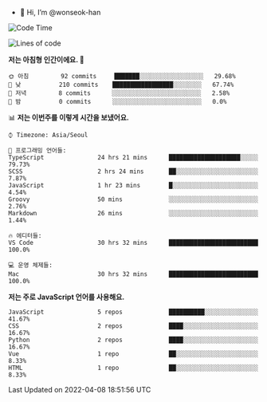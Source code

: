 - 👋 Hi, I’m @wonseok-han

<!---
wonseok-han/wonseok-han is a ✨ special ✨ repository because its `README.md` (this file) appears on your GitHub profile.
You can click the Preview link to take a look at your changes.
--->

<!--START_SECTION:waka-->
![Code Time](http://img.shields.io/badge/Code%20Time-335%20hrs%2055%20mins-blue)

![Lines of code](https://img.shields.io/badge/%EC%A0%80%EB%8A%94%20%EC%97%AC%ED%83%9C%EA%B9%8C%EC%A7%80%20-218%20Thousand%20%EC%A4%84%EC%9D%98%20%EC%BD%94%EB%93%9C%EB%A5%BC%20%EC%9E%91%EC%84%B1%ED%96%88%EC%96%B4%EC%9A%94.-blue)

**저는 아침형 인간이에요. 🐤** 

```text
🌞 아침         92 commits     ███████░░░░░░░░░░░░░░░░░░   29.68% 
🌆 낮　         210 commits    █████████████████░░░░░░░░   67.74% 
🌃 저녁         8 commits      ░░░░░░░░░░░░░░░░░░░░░░░░░   2.58% 
🌙 밤　         0 commits      ░░░░░░░░░░░░░░░░░░░░░░░░░   0.0%

```


📊 **저는 이번주를 이렇게 시간을 보냈어요.** 

```text
⌚︎ Timezone: Asia/Seoul

💬 프로그래밍 언어들: 
TypeScript               24 hrs 21 mins      ████████████████████░░░░░   79.73% 
SCSS                     2 hrs 24 mins       ██░░░░░░░░░░░░░░░░░░░░░░░   7.87% 
JavaScript               1 hr 23 mins        █░░░░░░░░░░░░░░░░░░░░░░░░   4.54% 
Groovy                   50 mins             ░░░░░░░░░░░░░░░░░░░░░░░░░   2.76% 
Markdown                 26 mins             ░░░░░░░░░░░░░░░░░░░░░░░░░   1.44%

🔥 에디터들: 
VS Code                  30 hrs 32 mins      █████████████████████████   100.0%

💻 운영 체제들: 
Mac                      30 hrs 32 mins      █████████████████████████   100.0%

```

**저는 주로 JavaScript 언어를 사용해요.** 

```text
JavaScript               5 repos             ██████████░░░░░░░░░░░░░░░   41.67% 
CSS                      2 repos             ████░░░░░░░░░░░░░░░░░░░░░   16.67% 
Python                   2 repos             ████░░░░░░░░░░░░░░░░░░░░░   16.67% 
Vue                      1 repo              ██░░░░░░░░░░░░░░░░░░░░░░░   8.33% 
HTML                     1 repo              ██░░░░░░░░░░░░░░░░░░░░░░░   8.33%

```



 Last Updated on 2022-04-08 18:51:56 UTC
<!--END_SECTION:waka-->
